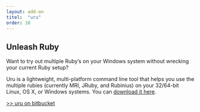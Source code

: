 ```yaml
---
layout: add-on
titel:  "uru"
order: 10
---
```

## Unleash Ruby

Want to try out multiple Ruby’s on your Windows system without wrecking your current Ruby setup?

Uru is a lightweight, multi-platform command line tool that helps you use the multiple rubies (currently MRI, JRuby, and Rubinius) on your 32/64-bit Linux, OS X, or Windows systems.
You can [download it here](https://bitbucket.org/jonforums/uru/wiki/Downloads).

[>> uru on bitbucket](https://bitbucket.org/jonforums/uru)
